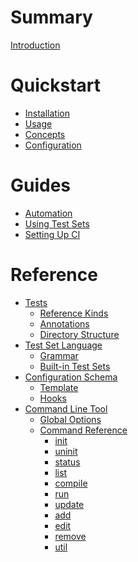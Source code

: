 # Summary
[Introduction](./README.md)

# Quickstart
- [Installation](./quickstart/install.md)
- [Usage](./quickstart/usage.md)
- [Concepts]()
- [Configuration]()

# Guides
- [Automation]()
- [Using Test Sets](./guides/test-sets.md)
- [Setting Up CI](./guides/ci.md)

# Reference
- [Tests]()
  - [Reference Kinds]()
  - [Annotations]()
  - [Directory Structure]()
- [Test Set Language](./test-sets/README.md)
  - [Grammar](./test-sets/grammar.md)
  - [Built-in Test Sets](./test-sets/built-in.md)
- [Configuration Schema]()
  - [Template]()
  - [Hooks]()
- [Command Line Tool]()
  - [Global Options]()
  - [Command Reference]()
    - [init]()
    - [uninit]()
    - [status]()
    - [list]()
    - [compile]()
    - [run]()
    - [update]()
    - [add]()
    - [edit]()
    - [remove]()
    - [util]()
